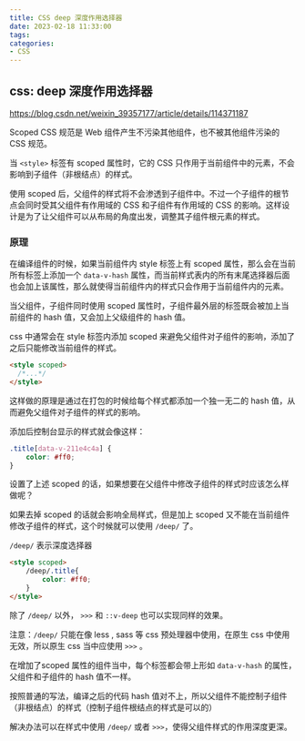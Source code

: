 ```yaml
---
title: CSS deep 深度作用选择器
date: 2023-02-18 11:33:00
tags:
categories:
- CSS
---
```


## css: deep 深度作用选择器
<https://blog.csdn.net/weixin_39357177/article/details/114371187>

Scoped CSS 规范是 Web 组件产生不污染其他组件，也不被其他组件污染的 CSS 规范。

当 `<style>` 标签有 scoped 属性时，它的 CSS 只作用于当前组件中的元素，不会影响到子组件（非根结点）的样式。

使用 scoped 后，父组件的样式将不会渗透到子组件中。不过一个子组件的根节点会同时受其父组件有作用域的 CSS 和子组件有作用域的 CSS 的影响。这样设计是为了让父组件可以从布局的角度出发，调整其子组件根元素的样式。

### 原理
在编译组件的时候，如果当前组件内 style 标签上有 scoped 属性，那么会在当前所有标签上添加一个 `data-v-hash` 属性，而当前样式表内的所有末尾选择器后面也会加上该属性，那么就使得当前组件内的样式只会作用于当前组件内的元素。

当父组件，子组件同时使用 scoped 属性时，子组件最外层的标签既会被加上当前组件的 hash 值，又会加上父级组件的 hash 值。

css 中通常会在 style 标签内添加 scoped 来避免父组件对子组件的影响，添加了之后只能修改当前组件的样式。
```html
<style scoped>
  /*...*/
</style>
```

这样做的原理是通过在打包的时候给每个样式都添加一个独一无二的 hash 值，从而避免父组件对子组件的样式的影响。

添加后控制台显示的样式就会像这样：
```css
.title[data-v-211e4c4a] {
    color: #ff0;
}
```
设置了上述 scoped 的话，如果想要在父组件中修改子组件的样式时应该怎么样做呢？

如果去掉 scoped 的话就会影响全局样式，但是加上 scoped 又不能在当前组件修改子组件的样式，这个时候就可以使用 `/deep/` 了。

`/deep/` 表示深度选择器
```html
<style scoped>
    /deep/.title{
        color: #ff0;
    }
</style>
```

除了 `/deep/` 以外， `>>>` 和 `::v-deep` 也可以实现同样的效果。

注意：`/deep/` 只能在像 less , sass 等 css 预处理器中使用，在原生 css 中使用无效，所以原生 css 当中应使用 `>>>` 。

在增加了scoped 属性的组件当中，每个标签都会带上形如 `data-v-hash` 的属性，父组件和子组件的 hash 值不一样。

按照普通的写法，编译之后的代码 hash 值对不上，所以父组件不能控制子组件（非根结点）的样式（控制子组件根结点的样式是可以的）

解决办法可以在样式中使用 `/deep/` 或者 `>>>`，使得父组件样式的作用深度更深。
